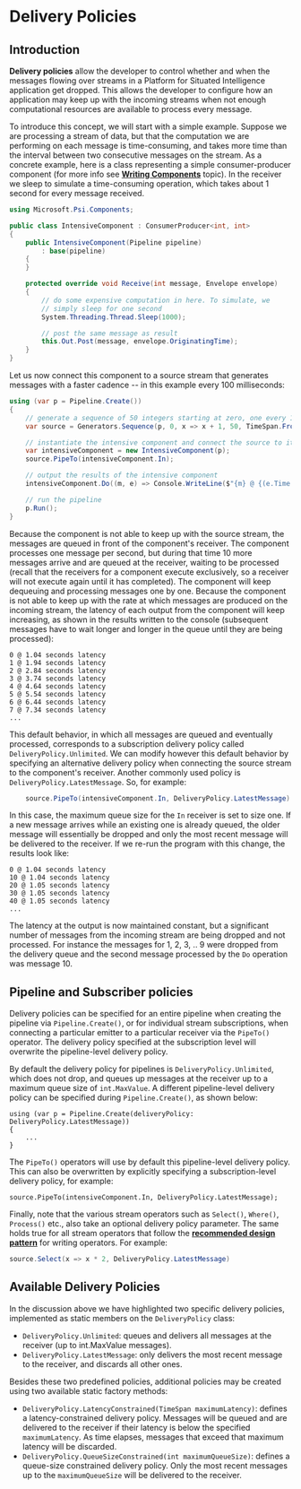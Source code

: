 # Delivery Policies

## Introduction

__Delivery policies__ allow the developer to control whether and when the messages flowing over streams in a Platform for Situated Intelligence application get dropped. This allows the developer to configure how an application may keep up with the incoming streams when not enough computational resources are available to process every message.

To introduce this concept, we will start with a simple example. Suppose we are processing a stream of data, but that the computation we are performing on each message is time-consuming, and takes more time than the interval between two consecutive messages on the stream. As a concrete example, here is a class representing a simple consumer-producer component (for more info see [__Writing Components__](Tutorial.WritingComponents) topic). In the receiver we sleep to simulate a time-consuming operation, which takes about 1 second for every message received.

```csharp
using Microsoft.Psi.Components;

public class IntensiveComponent : ConsumerProducer<int, int>
{
    public IntensiveComponent(Pipeline pipeline)
        : base(pipeline)
    {
    }

    protected override void Receive(int message, Envelope envelope)
    {
        // do some expensive computation in here. To simulate, we 
        // simply sleep for one second
        System.Threading.Thread.Sleep(1000);

        // post the same message as result
        this.Out.Post(message, envelope.OriginatingTime);
    }
}
```

Let us now connect this component to a source stream that generates messages with a faster cadence -- in this example every 100 milliseconds:

```csharp
using (var p = Pipeline.Create())
{
    // generate a sequence of 50 integers starting at zero, one every 100 milliseconds
    var source = Generators.Sequence(p, 0, x => x + 1, 50, TimeSpan.FromMilliseconds(100));

    // instantiate the intensive component and connect the source to its input
    var intensiveComponent = new IntensiveComponent(p);
    source.PipeTo(intensiveComponent.In);

    // output the results of the intensive component
    intensiveComponent.Do((m, e) => Console.WriteLine($"{m} @ {(e.Time - e.OriginatingTime).TotalSeconds:0.00} seconds latency"));

    // run the pipeline
    p.Run();
}
```

Because the component is not able to keep up with the source stream, the messages are queued in front of the component's receiver. The component processes one message per second, but during that time 10 more messages arrive and are queued at the receiver, waiting to be processed (recall that the receivers for a component execute exclusively, so a receiver will not execute again until it has completed). The component will keep dequeuing and processing messages one by one. Because the component is not able to keep up with the rate at which messages are produced on the incoming stream, the latency of each output from the component will keep increasing, as shown in the results written to the console (subsequent messages have to wait longer and longer in the queue until they are being processed):

```text
0 @ 1.04 seconds latency
1 @ 1.94 seconds latency
2 @ 2.84 seconds latency
3 @ 3.74 seconds latency
4 @ 4.64 seconds latency
5 @ 5.54 seconds latency
6 @ 6.44 seconds latency
7 @ 7.34 seconds latency
...
```

This default behavior, in which all messages are queued and eventually processed, corresponds to a subscription delivery policy called `DeliveryPolicy.Unlimited`. We can modify however this default behavior by specifying an alternative delivery policy when connecting the source stream to the component's receiver. Another commonly used policy is `DeliveryPolicy.LatestMessage`. So, for example:

```csharp
    source.PipeTo(intensiveComponent.In, DeliveryPolicy.LatestMessage)
```  

In this case, the maximum queue size for the `In` receiver is set to size one. If a new message arrives while an existing one is already queued, the older message will essentially be dropped and only the most recent message will be delivered to the receiver. If we re-run the program with this change, the results look like:

```text
0 @ 1.04 seconds latency
10 @ 1.04 seconds latency
20 @ 1.05 seconds latency
30 @ 1.05 seconds latency
40 @ 1.05 seconds latency
...
```

The latency at the output is now maintained constant, but a significant number of messages from the incoming stream are being dropped and not processed. For instance the messages for 1, 2, 3, .. 9 were dropped from the delivery queue and the second message processed by the `Do` operation was message 10. 

## Pipeline and Subscriber policies

Delivery policies can be specified for an entire pipeline when creating the pipeline via `Pipeline.Create()`, or for individual stream subscriptions, when connecting a particular emitter to a particular receiver via the `PipeTo()` operator. The delivery policy specified at the subscription level will overwrite the pipeline-level delivery policy.

By default the delivery policy for pipelines is `DeliveryPolicy.Unlimited`, which does not drop, and queues up messages at the receiver up to a maximum queue size of `int.MaxValue`. A different pipeline-level delivery policy can be specified during `Pipeline.Create()`, as shown below:

```charp
using (var p = Pipeline.Create(deliveryPolicy: DeliveryPolicy.LatestMessage))
{
    ...
}
```

The `PipeTo()` operators will use by default this pipeline-level delivery policy. This can also be overwritten by explicitly specifying a subscription-level delivery policy, for example:

```charp
source.PipeTo(intensiveComponent.In, DeliveryPolicy.LatestMessage);
```

Finally, note that the various stream operators such as `Select()`, `Where()`, `Process()` etc., also take an optional delivery policy parameter. The same holds true for all stream operators that follow the [__recommended design pattern__](Tutorial.WritingComponents.md#StreamOperators) for writing operators. For example:

```csharp
source.Select(x => x * 2, DeliveryPolicy.LatestMessage)
```

## Available Delivery Policies

In the discussion above we have highlighted two specific delivery policies, implemented as static members on the `DeliveryPolicy` class:

* `DeliveryPolicy.Unlimited`: queues and delivers all messages at the receiver (up to int.MaxValue messages).
* `DeliveryPolicy.LatestMessage`: only delivers the most recent message to the receiver, and discards all other ones.

Besides these two predefined policies, additional policies may be created using two available static factory methods:
* `DeliveryPolicy.LatencyConstrained(TimeSpan maximumLatency)`: defines a latency-constrained delivery policy. Messages will be queued and are delivered to the receiver if their latency is below the specified `maximumLatency`. As time elapses, messages that exceed that maximum latency will be discarded.
* `DeliveryPolicy.QueueSizeConstrained(int maximumQueueSize)`: defines a queue-size constrained delivery policy. Only the most recent messages up to the `maximumQueueSize` will be delivered to the receiver.